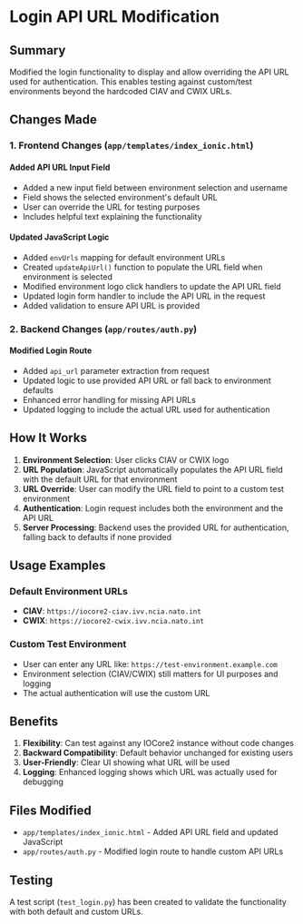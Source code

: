 # Login API URL Modification

## Summary
Modified the login functionality to display and allow overriding the API URL used for authentication. This enables testing against custom/test environments beyond the hardcoded CIAV and CWIX URLs.

## Changes Made

### 1. Frontend Changes (`app/templates/index_ionic.html`)

#### Added API URL Input Field
- Added a new input field between environment selection and username
- Field shows the selected environment's default URL
- User can override the URL for testing purposes
- Includes helpful text explaining the functionality

#### Updated JavaScript Logic
- Added `envUrls` mapping for default environment URLs
- Created `updateApiUrl()` function to populate the URL field when environment is selected
- Modified environment logo click handlers to update the API URL field
- Updated login form handler to include the API URL in the request
- Added validation to ensure API URL is provided

### 2. Backend Changes (`app/routes/auth.py`)

#### Modified Login Route
- Added `api_url` parameter extraction from request
- Updated logic to use provided API URL or fall back to environment defaults
- Enhanced error handling for missing API URLs
- Updated logging to include the actual URL used for authentication

## How It Works

1. **Environment Selection**: User clicks CIAV or CWIX logo
2. **URL Population**: JavaScript automatically populates the API URL field with the default URL for that environment
3. **URL Override**: User can modify the URL field to point to a custom test environment
4. **Authentication**: Login request includes both the environment and the API URL
5. **Server Processing**: Backend uses the provided URL for authentication, falling back to defaults if none provided

## Usage Examples

### Default Environment URLs
- **CIAV**: `https://iocore2-ciav.ivv.ncia.nato.int`
- **CWIX**: `https://iocore2-cwix.ivv.ncia.nato.int`

### Custom Test Environment
- User can enter any URL like: `https://test-environment.example.com`
- Environment selection (CIAV/CWIX) still matters for UI purposes and logging
- The actual authentication will use the custom URL

## Benefits

1. **Flexibility**: Can test against any IOCore2 instance without code changes
2. **Backward Compatibility**: Default behavior unchanged for existing users
3. **User-Friendly**: Clear UI showing what URL will be used
4. **Logging**: Enhanced logging shows which URL was actually used for debugging

## Files Modified

- `app/templates/index_ionic.html` - Added API URL field and updated JavaScript
- `app/routes/auth.py` - Modified login route to handle custom API URLs

## Testing

A test script (`test_login.py`) has been created to validate the functionality with both default and custom URLs. 